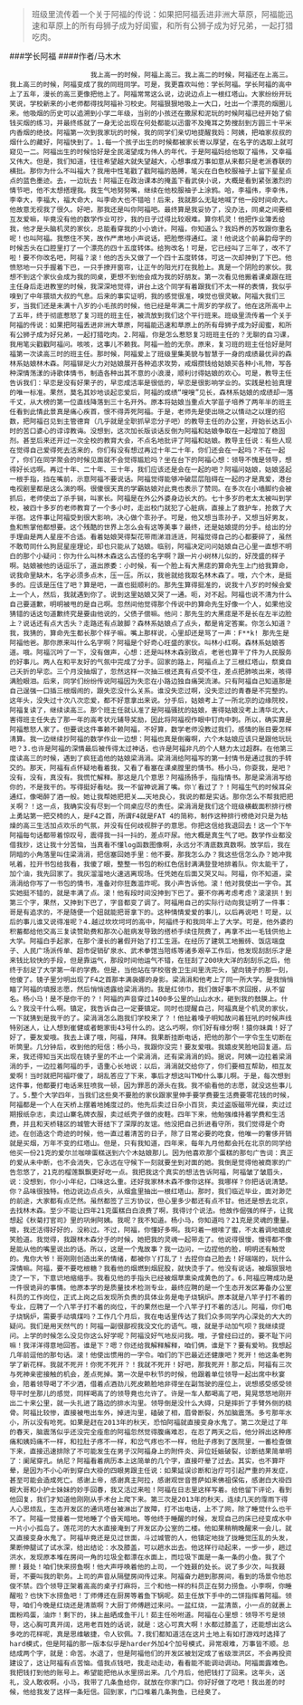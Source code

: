 > 班级里流传着一个关于阿福的传说：如果把阿福丢进非洲大草原，阿福能迅速和草原上的所有母狮子成为好闺蜜，和所有公狮子成为好兄弟，一起打猎吃肉。

###学长阿福
####作者/马木木

						我上高一的时候，阿福上高三。我上高二的时候，阿福还在上高三。我上高三的时候，阿福变成了我的同班同学。可是，我更喜欢叫他：学长阿福。学长阿福的高中上了五年，漫长的高三更像把他上了。阿福常常这么说，边说边点上一根红塔山。大家纷纷开玩笑说，学校新来的小老师都得找阿福补习校史。阿福狠狠地吸上一大口，吐出一个漂亮的烟圈儿来。他吸烟的历史可以追溯到小学二年级，当别的小孩还在撒尿和泥玩的时候阿福已经开始了偷钱买烟的练习，并最终练就了一身无论出现在何处都能以迅雷不及掩耳之势搜刮到方圆三十平米内香烟的绝技。阿福第一次到我家玩的时候，我的同学们亲切地提醒我妈：阿姨，把咱家叔叔的烟什么的藏好，阿福快到了。1.每一个孩子出生的时候都被家长寄以厚望，在名字的选取上就可窥见一二。阿福出生的时候恰好是全民渴望成为伟人的年代，于是阿福妈给他取了福伟，又幸福又伟大。但是，我们知道，往往希望越大就失望越大，心想事成万事如意从来都只是老派春联的横批。那你为什么不叫福大？我用中性笔戳了戳阿福的胳膊，笔尖在白色校服袖子上留下星星点点的蓝色墨迹。去，一边玩去！阿福正在政治课本的掩盖下看武侠小说，大概是看到紧张激烈的情节吧，他不太想搭理我。我生气地努努嘴，继续在他校服袖子上涂鸦。哈，李福伟，李幸伟，李幸大，李福大，福大命大，叫李命大也不错哈！后来，我就那么无耻地喊了他一段时间命大。他故意无视我了很久。好吧，那我还是叫你阿福吧。最终算是我妥协了，没办法，同桌之间要相互友爱嘛，毕竟没有他的数学作业可抄，我的日子过得比较艰难。算你机灵！他把作业簿丢给我，他才是头脑机灵的家伙，总能看穿我的小小诡计。阿福，你知道么？我妈养的苏牧跟你重名呢！也叫阿福。我憋住不笑，故作严肃地小声说话，把脸憋得通红。滚！他说这个前鼻韵母字的时候舌头在口腔里打了一个漂亮的四十五度转体。给狗改名！可是，它已经叫了三年了，改不了啦！要不你改名吧，阿福？滚！他的舌头又做了一个四十五度转体，可这一次却抻到了下巴。他愤怒地一只手握着下巴，一只手撩开窗帘，让正午的阳光打在我脸上。真是一个阴险的家伙。我想不到这个家伙会成为我的同桌，更想不到他会成为我的好朋友。第一次看见他搬着课桌跟在班主任身后走进教室的时候，我深深地觉得，讲台上这个同学有着跟我们不太一样的表情，我似乎嗅到了中年猥琐大叔的气息。后来的事实证明，我的感觉很准，嗅觉也很灵敏。阿福大我们三岁，当我们还是未满十八岁的小毛孩的时候，他已经是年满二十周岁的学叔了。他在这所高中上了五年，终于彻底惹怒了复习班的班主任，被流放到我们这个平行班来。班级里流传着一个关于阿福的传说：如果把阿福丢进非洲大草原，阿福能迅速和草原上的所有母狮子成为好闺蜜，和所有公狮子成为好兄弟，一起打猎吃肉。2.阿福，你是怎么惹怒复习班班主任的？无聊的自习课，我用笔尖戳戳阿福问。咳咳，这事儿不赖我。阿福一脸的无奈。原来，复习班的班主任恰好是阿福第一次读高三时的班主任。那时候，阿福爱上了班级里集美貌与智慧于一身的成绩最优异的森林系姑娘林木森。阿福铆足火力对姑娘展开各种追求攻势，戒烟攒钱给姑娘买各种小礼物，写各种深情荡漾的诗歌体情书，制造各种出其不意的小浪漫，顺利讨得姑娘的欢心。可是，教导主任告诉我们：早恋是没有好果子的，早恋成活率是很低的，早恋是很影响学业的。实践是检验真理的唯一标准。果然，莫名其妙地谈起恋爱后，阿福的成绩“嗖嗖”见长，森林系姑娘的成绩却一落千丈，从大榜的第一位直线降落到三十名开外。原本将姑娘当重点大学苗子培养了两年半的班主任看到此情此景真是痛心疾首，恨不得弄死阿福。于是，老师先是使出晓之以情动之以理的招数，把阿福召见到主管德育（几乎就是全职抓早恋分子吧）的教导主任的办公室，开始长达五小时的苦口婆心的谆谆教诲。没想到，这次加长版谈话反倒为阿福和姑娘争取在一起增加了稳固剂。甚至后来还开过一次全校的教育大会，不点名地批评了阿福和姑娘。教导主任说：有些人现在觉得自己爱得死去活来的，你们有没有想过再过十年二十年，你们还会在一起吗？不在一起了，你们在同学聚会的时候见面就不会觉得尴尬吗？坐在台下的阿福心想：领导不愧是领导，想得好长远啊。再过十年、二十年、三十年，我们应该还是会在一起的吧？阿福问姑娘，姑娘竖起一根手指，挡在嘴前，示意阿福不要说话。阿福觉得能够冲破层层阻碍在一起的才是真爱，港台电视剧里都是这么演的啊。很傻很天真的学霸姑娘对此竟也表示了赞同。在多次在小墙脚约会被抓后，老师使出了杀手锏，叫家长。阿福是在外公外婆身边长大的。七十多岁的老太太被叫到学校，被四十多岁的老师教育了一个多小时，走出校门就犯了心脏病，直接上了救护车，抢救了大半宿。这件事让阿福受到很大影响，决心做个乖孙子。可是，他又想当乖孙子，又想当好男友，鱼和熊掌他都想要。这个残酷的世界上怎么会有这等美事？最终，还是姑娘提的分手。给出的分手理由是两人星座不合适。看着姑娘哭得梨花带雨涕泪涟涟，阿福觉得自己的心都要碎了，虽然不敢苟同什么狗屁星座理论，却也只能从了姑娘。临别，阿福决定问问姑娘自己心里一直想不明白的那个小疑问：你为什么叫林木森这么古怪的名字啊？跟一片小树林儿似的，好茂盛的样子啊。姑娘被他的话逗乐了，道出原委：小时候，有一个脸上有大黑痣的算命先生上门给我算命，说我命里缺木，名字必须多点木，压一压。所以，我爸就给我取名林木森了。哦，六个木，是挺多的。应该是压住了吧？算是吧，一直也挺顺利的。那先生算得挺准的，说我十八岁的时候会爱上一个人，然后，我就遇到你了。说到这里姑娘又哭了一通。呃，对不起。阿福也说不清为什么自己要道歉，明明被甩的是自己啊。忽然间他觉得那个传说中的算命先生好像一个人，如果他没猜错的话这句道歉终究是要由他说的，父债子偿嘛。他问：那先生的大黑痣是不是长在左半边脸上？说话还有点大舌头？走路还有点跛脚？森林系姑娘点了点头，都是肯定答案。你怎么知道？我，我猜的，算命先生都长那个样子嘛。嘴上那样说，心里却还是骂了一声：F**k! 那先生是阿福他爸。那你原来叫什么名字啊？阿福是个好奇心旺盛的家伙。叫林小红啊。森林系姑娘答道。哦。阿福沉吟了一下，没有做声，心想：还是叫林木森别致点，老爸也算干了件为人民服务的好事儿。两人在和平友好的气氛中完成了分手。回家的路上，阿福点上了三根红塔山，祭奠自己夭折的早恋。三个月没抽烟了，忽然这样一次抽三根还真有点受不住，差点把肺咳出来，咳得满脸眼泪。后来，同学们纷纷传说阿福因为失恋在小路边独自痛哭流涕。只有阿福自己知道那是自己逞强一口插三根烟闹的，跟失恋没什么关系。谁没失恋过啊，没失恋过的青春是不完整的。这年头，没失过十次八次恋爱，都不好意拿出来说。分手后，姑娘考上了一所北京的边缘院校，阿福复读了，继续读高三。那个班主任就认准了是阿福骚扰的姑娘，害得姑娘没考上清华北大，害得班主任失去了那一年的高考状元辅导奖励，因此将阿福视作眼中钉肉中刺。所以，确实算是阿福惹怒人家了。但要说这件事赖不赖阿福，不好算，数学老师没教过我们，感情的账目要怎样清算。我一边继续抄阿福的数学作业一边想：阿福也真是倒霉啊，六个木姑娘应该只是跟他玩玩吧？3.也许是阿福的深情最后被传得太过神话，也许是阿福非凡的个人魅力太过超群。在他第三度读高三的时候，遇到了疯狂追他的姑娘梁涓涓。梁涓涓给阿福写的第一封情书是通过我的手转交的。那天，阿福有点怀疑地看着我，又看了看塞在课桌膛里的情书。杨小马，你耍我，是吧？没有，没有，真没有。我慌忙解释。那这是几个意思？阿福扬扬手，指指情书。那是梁涓涓写给你的，不是我干的。写得挺好看哒。我一不留神说漏了嘴。你丫看过了？！阿福生气的时候耳朵通红，像喝醉了酒一般。她让我帮她把把关……天地良心，我说的都是实话。那你怎么不帮我把把关啊？！这一点，我确实没有尽到一个同桌应尽的责任。梁涓涓是我们这个班级横截面积排行榜上勇站第一把交椅的人，是F4之首，所谓F4就是FAT 4的简称，制作这种排行榜绝对只是为枯燥的高三生活加点欢乐的气氛，并没有任何歧视胖子的意思。你把这信给我退回去！这一个下午阿福每句话都带着惊叹号，震得我一抖一抖的，差点吓尿。他大概是真生气了吧。数学作业都没借我抄，这让我十分苦恼，当真看不懂log函数图像啊，永远分不清底数真数啊。放学后，我在阴暗的小角落里叫住梁涓涓，把信塞回她手里：他不要。那我怎么办？我这些信怎么办？她冲我吼着，拉开书包给我看，我傻了眼，整整一书包的粉红色信封满满登登地排着队。你太能干了，加个油，我先回家了。我灰溜溜地火速逃离现场。任凭她在后面又哭又叫。阿福，你不知道，梁涓涓给你写了一书包的情书，准备对你狂轰滥炸呢。我小声告诉他。滚！他对我使出一字令。其实她挺不错的，就是丰满了点。滚！他有段时间没抻到下巴了。要不你再考虑考虑？滚滚拱！到第三个字，果然，又抻到下巴了，字音都变了调了。阿福用自己的实际行动向我证明了一件事：哥是有追求的，不是随便一个妞就能把哥拿下的。这种情情爱爱的事儿，以后再说吧！可是，以后的事儿谁又说得准呢？4.越过坎坎坷坷的高中，阿福终于和我同年上了大学。可是，他外婆的积蓄都给他交高三复读赞助费和那次心脏病发导致的搭桥手续住院费了，再拿不出一毛钱供他上大学。阿福白手起家，在那个漫长的暑假开始了打工生涯。在经历了建筑工地搬砖、饭店端盘子、人民广场派传单、超市促销矿泉水、武术拳馆当陪练等诸多艰辛工作后，他发现刮刮乐才是来钱比较快的手段，但是靠运气，那段时间他运气不错，在狂刮了200块大洋的刮刮乐之后，他终于刮足了大学第一年的学费。但是，当他站在学校宿舍卫生间里洗完头，望向镜子的那一刻，他傻了。镜子里分明出现了F4之首那丰满袅娜的身影。梁涓涓和他考上了同一所大学。是我悄悄瞄了阿福的填报志愿，然后悄悄透露给梁涓涓的。我是红领巾，我们做好事不求回报，从不留名。杨小马！是不是你干的？！阿福的声音穿过1400多公里的山山水水，砸到我的鼓膜上。什么？我没干什么啊。镇定，我告诉自己一定要镇定。同时也提醒自己，阿福真是个机灵的家伙，一下就猜到是我干的了。梁涓涓怎么跑我们学校来了？！他扯着嗓子明知故问着狂吼的时候声线特别迷人，让人想到崔健或者鲍家街43号什么的。这么巧啊，你们好有缘分啊！猿你妹粪！好了好了，要友爱哦。我去上课了哦，阿福，拜拜。我果断挂断电话，把他的那个一字令生生切断在听筒里。几分钟后，收到他的短信：杨小马，我跟你没完！要友爱哦。我嬉皮笑脸地回复道。后来，我还得知当天出现在镜子里的不止一个梁涓涓，还有梁涓涓的妈。据说，阿姨一边拉着梁涓涓的手，一边拉着阿福的手，语重心长地说：以后，涓涓就交给你了，你们要相互帮助，相互友爱啊！当时就把阿福吓傻了，胡乱答应了下来，事后才想这叫TMD什么事儿啊。于是，每次想到这件事，他都要打电话来狂喷我一顿，因为罪恶的源头在我。我不偷看他的志愿，就没这些事儿了。5.整个大学四年，当我们这些臭不要脸的家伙跟家里伸手要学费要生活费要零花钱的时候，阿福都是一个人在天桥上摆着地摊度过的。他先后卖过日杂小百货，卖过盗版磁带光碟，卖过过期报纸杂志，卖过山寨名牌衣服，卖过纸壳子做的皮鞋。四年下来，他勉强维持着学费和生活费，并且和天桥辖区的城管大哥结下了深厚的友谊。他没把自己折进看守所，我们觉得是个奇迹。在创造这个奇迹的时候，他一直过着清苦的日子，除了日常必要的吃食，他唯一的奢侈开销就是买烟，万年不变的红塔山。但是，只有我知道，四年来，每年九月他都会托在北京的同学给他买一份21克的爱尔兰咖啡蛋糕送到六个木姑娘那儿。因为他喜欢那个蛋糕的那句广告词：真正的爱从未中断，也不会消失，它永远在守候下一刻就要坐到对面的她。我倒是觉得他被商家的广告忽悠了，21克的榴莲飘飘更好吃一点。我把我这个真实的想法告诉阿福，阿福皱了皱眉头，说：没想到，你小小年纪，口味这么重。还好我家林木森不像你这样。我哪样？你把话说清楚。你？品味很独特。他边说边点点头，从烟盒里抽出一根红塔山。那时，我们临近毕业，面对渺茫的前途，大家都有点茫然。虽然都签了三方协议，但心里多少都还有点不甘。他还是想去北京，去找林木森。至少不能让四年21克蛋糕白白浪费了啊，我得讨个说法。他故作倔强的样子，让我想起《秋菊打官司》里的巩俐阿姨。我呢？我不知道。杨小马，你知道吗？21克是灵魂的重量。哦，我还活得好好的，没称过。不过，阿福，你懂好多啊。我叼着一根嗦了蜜，不太着调地嬉皮笑脸道。我觉得，我跟林木森分手的时候，她把我的灵魂一起带走了。他说得很慢，慢得都不像是能从他的嘴里说出的话。所以，这是一个鬼故事？我一边问，一边捏他的脸，明明还有触觉的。鬼你大爷！哥刚刚创造出来的情绪，都被你丫打乱了！去捏你自己脸去！好端端的，玩什么深情嘛。阿福，要不要吃根糖？我看他的烟燃到烟屁股，就快烫手了。他没有说话，被烟狠狠地烫了一下，下意识地缩缩手。我看见他的手指头已经被烟草熏染成黄色的了。6.阿福应聘成功是一件很诡异的事情。他原本学的是质量技术检测专业，最终应聘的是一个生态开发区筹备办公室科员的工作岗位，正式上岗之后发现所负责的具体业务是电子烧锅炉。原本就是八竿子打不着的专业，应聘了一个八竿子打不着的岗位，干的果然也是一个八竿子打不着的活儿。阿福，你们电子烧锅炉，需要手动填煤吗？工作几个月后，我在电话里传达了我们众多同学内心深处的大大的疑问。我们是用天然气的！阿福一副很鄙视我没文化的语气。哦，就是手动加气呗？我继续提问。上学的时候怎么没见你这么好学呢？阿福没好气地反问我。哦，子曾经曰过的，要不耻下问嘛！我洋洋得意地回答。谁是下？嗯？你还给我解释解释，咱们俩，谁是下？要有爱哟。我想起几年前逗他的那句话。滚！他使出惯用的一字令。咱们的下巴最近还健康吧？死开！他这条老狗学了新花样。我就不死开！你死不死开？！我就不死开！好吧，那我死开！那之后，阿福有三次与死神亲密接触的机会，差点死掉。第一次是中秋节的时候，他跟着单位领导一起出席中秋宴会，陪着领导喝了不少酒，借着点酒劲儿死皮赖脸地非得坐在副驾驶的座位上，说想感受感受领导平时坐那儿的感觉，同样喝高了的领导竟也允许了。许是一车人都喝高了吧，晃晃悠悠地刚开出二十来公里，就一头扎进了路边的排水沟里。领导倒是没什么大碍，只是摔折了手臂外侧的桡骨。阿福比较惨，直接被甩出车外，掉进沟里，磕破了相，眉骨断裂，外加脑震荡。多亏那年水小，所以没有呛死。如果是赶在2013年的秋天，恐怕阿福就直接变身水鬼了。第二次是过了年的春天，脑震荡似乎还没完全痊愈的阿福忽然觉得腹痛难忍，在忍了两天之后，他分辨出这种疼痛和姨妈痛不一样，和拉肚子疼不一样，和岔气疼也不一样，他肚子疼到了医院里，一番检查做下来，直接迅速排除了不可能发生在男子汉阿福身上的附件炎、异位妊娠破裂，诊断结果简单明了：阑尾穿孔。纳尼？阿福看着病历本上这简单的几个字，直接吓晕了过去。其实，也不算吓晕，是因为不小心听到穿白大褂的四眼男跟主任说：如果延误诊断和治疗可引起严重的并发症，甚至可能会造成死亡。感谢上帝，感谢真主阿拉，感谢观世音菩萨如来佛祖保佑，感谢白大褂四眼大哥和小护士妹妹的妙手回春，我又活过来啦！阿福在日志里这样写着。给他留下评论，看到他回复，我们才知道他刚刚从手术台上爬下来。第三次是2013年的秋天，连续几天的霪雨下得人心思烦乱，生态开发区的通讯塔台被淋出了故障，打不出电话，上不了网，除了睡觉什么也干不了。阿福一觉接着一觉地睡了个昏天暗地。等他终于睡醒的时候，发现自己的床已经变成水中一片小小孤岛了。莲花河的大水直接淹到了开发区办公室的二楼。他如果稍稍晚醒来一会儿，就又直接变身水鬼了。阿福毕竟还是见过世面，斗过城管的人，他镇定地拢了拢睡觉压乱的头发，果断伸腿试了试水深，给出结论：水及膝盖，可以趟水出去。他这样行动起来，一步一步，趟过洪水，发现原本堆在房间一角的垃圾全都漂在水面上，而垃圾下面是一条一条的小鱼。我了个擦！聂处！咱们快来捞鱼啊！他大声呼唤着他的上司，一个姓聂的处长。说了多少次，叫我聂哥，不要叫我的职务。上司的声音从隔壁房间传过来。阿福奋力趟到那房间，看到的场景令他忍俊不禁。四个领导正架着高高的桌子打麻将，三个和他一样的科员正在努力捞鱼。小李啊，你睡醒啦？也快下水捞鱼吧！丁师傅还在厨房等着鱼下锅呢。茹主任放下手中的二饼指挥着阿福。领导，咱们今晚是红烧还是清蒸啊？大厨丁师傅趟过来问。一盆红烧，一盆清蒸，小一点的就裹上面粉鸡蛋，油炸！剩下的，抹上盐晒成鱼干儿！茹主任吩咐道。阿福在心里想：领导不亏是领导，这心胸可真开阔，这用老百姓的话说，就是：这心可真大啊！水都过膝盖了，还能想出这么多吃的花样呢，真是思维敏捷，令人钦佩。7.我们都知道活在这片土地上有如打游戏时选择了hard模式，但是阿福的那一版本似乎是harder外加4个加号模式，异常艰难，万事皆不顺。总结成两个字，就是：命苦。水退了，但是阿福他们的开发区被划定成了省级泄洪区，不会再投资建设了，这让阿福有点苦恼。借我点钱吧，我走动走动，看看能不能调动调动。阿福面露难色。我把钱打到他的账号上。希望能把他从水里捞出来。几个月后，他把钱打了回来。这年头，送礼，没人敢收啊。小马，我带了几条鱼给你，就放在你家门口。你好好做了吃吧！我出差的时候，他给我发了这样一条短信。回到家，门口堆着几条狗鱼，已经臭了。			  		